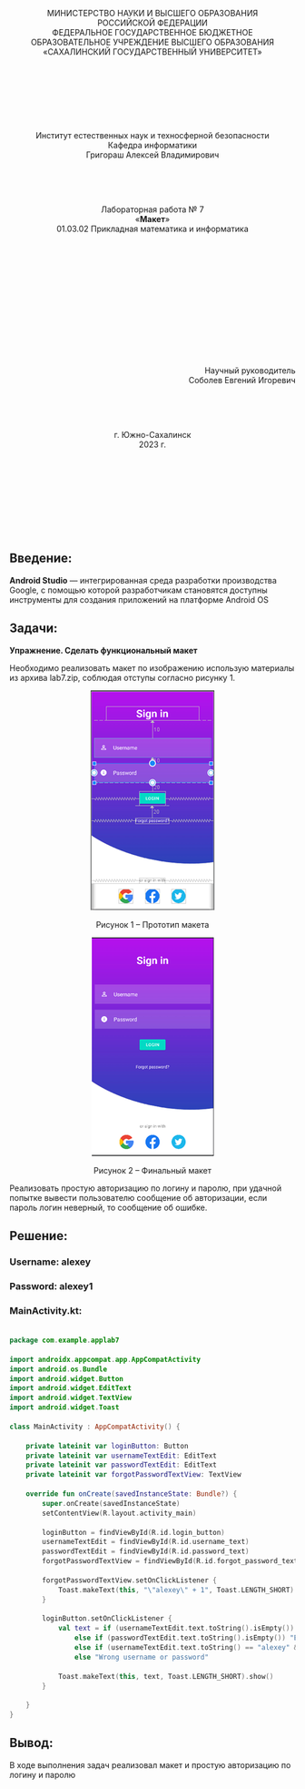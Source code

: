<p align = "center">МИНИСТЕРСТВО НАУКИ И ВЫСШЕГО ОБРАЗОВАНИЯ<br>
РОССИЙСКОЙ ФЕДЕРАЦИИ<br>
ФЕДЕРАЛЬНОЕ ГОСУДАРСТВЕННОЕ БЮДЖЕТНОЕ<br>
ОБРАЗОВАТЕЛЬНОЕ УЧРЕЖДЕНИЕ ВЫСШЕГО ОБРАЗОВАНИЯ<br>
«САХАЛИНСКИЙ ГОСУДАРСТВЕННЫЙ УНИВЕРСИТЕТ»</p>
<br><br><br><br><br><br>
<p align = "center">Институт естественных наук и техносферной безопасности<br>Кафедра информатики<br>Григораш Алексей Владимирович</p>
<br><br><br>
<p align = "center">Лабораторная работа № 7<br>«<strong>Макет</strong>»<br>01.03.02 Прикладная математика и информатика</p>
<br><br><br><br><br><br><br><br><br><br><br><br>
<p align = "right">Научный руководитель<br>
Соболев Евгений Игоревич</p>
<br><br><br>
<p align = "center">г. Южно-Сахалинск<br>2023 г.</p>
<br><br><br><br><br><br><br><br>

## Введение:
**Android Studio** — интегрированная среда разработки производства Google, с помощью которой разработчикам становятся доступны инструменты для создания приложений на платформе Android OS


## Задачи:
**Упражнение. Сделать функциональный макет**

Необходимо реализовать макет по изображению использую материалы из архива lab7.zip, соблюдая отступы согласно рисунку 1. 
<div align="center">
    <img src="lab7pic1.png">
    <p>Рисунок 1 – Прототип макета</p>
    <img src="lab7pic2.png">
    <p>Рисунок 2 – Финальный макет</p>
</div>
Реализовать простую авторизацию по логину и паролю, при удачной попытке вывести пользователю сообщение об авторизации, если пароль логин неверный, то сообщение об ошибке. 

## Решение:

### Username: alexey

### Password: alexey1 


### MainActivity.kt:

```kt

package com.example.applab7

import androidx.appcompat.app.AppCompatActivity
import android.os.Bundle
import android.widget.Button
import android.widget.EditText
import android.widget.TextView
import android.widget.Toast

class MainActivity : AppCompatActivity() {

    private lateinit var loginButton: Button
    private lateinit var usernameTextEdit: EditText
    private lateinit var passwordTextEdit: EditText
    private lateinit var forgotPasswordTextView: TextView
    
    override fun onCreate(savedInstanceState: Bundle?) {
        super.onCreate(savedInstanceState)
        setContentView(R.layout.activity_main)

        loginButton = findViewById(R.id.login_button)
        usernameTextEdit = findViewById(R.id.username_text)
        passwordTextEdit = findViewById(R.id.password_text)
        forgotPasswordTextView = findViewById(R.id.forgot_password_text)

        forgotPasswordTextView.setOnClickListener {
            Toast.makeText(this, "\"alexey\" + 1", Toast.LENGTH_SHORT).show()
        }

        loginButton.setOnClickListener {
            val text = if (usernameTextEdit.text.toString().isEmpty()) "Enter username"
                else if (passwordTextEdit.text.toString().isEmpty()) "Enter password"
                else if (usernameTextEdit.text.toString() == "alexey" && passwordTextEdit.text.toString() == "alexey1") "Logged in"
                else "Wrong username or password"

            Toast.makeText(this, text, Toast.LENGTH_SHORT).show()
        }

    }
}

```

## Вывод:
В ходе выполнения задач реализовал макет и простую авторизацию по логину и паролю